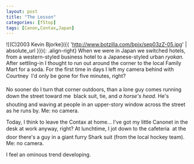 ```yaml
---
layout: post
title: "The Lesson"
categories: [fStop]
tags: [Canon,Contax,Japan]
---
```



![(C)2003 Kevin Bjorke]({{ 'http://www.botzilla.com/bpix/sep03zZ-05.jpg' | absolute_url }}){: .align-right}
When we were in Japan we switched hotels, from a western-styled business hotel to a Japanese-styled urban <i>ryokan.</i> After settling-in I thought to run out around the corner to the local Family Mart for a soda. For the first time in days I left my camera behind with Courtney &#150; I'd only be gone for five minutes, right?

No sooner do I turn that corner outdoors, than a lone guy comes running down the street toward me &#151; black suit, tie, and <i>a horse's head.</i> He's shouting and waving at people in an upper-story window across the street as he runs by. Me: no camera.

Today, I think to leave the Contax at home... I've got my little Canonet in the desk at work anyway, right? At lunchtime, I jot down to the cafeteria &#151; at the door there's a guy in a giant furry Shark suit (from the local hockey team). Me: no camera.

I feel an ominous trend developing.
